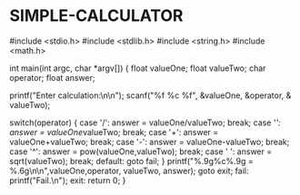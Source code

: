 # SIMPLE-CALCULATOR
#include <stdio.h>
#include <stdlib.h>
#include <string.h>
#include <math.h>


int main(int argc, char *argv[])
{
  float valueOne;
  float valueTwo;
  char operator;
  float answer;

  printf("Enter calculation:\n\n");
  scanf("%f %c %f", &valueOne, &operator, & valueTwo);

  switch(operator)
    {
    case '/': answer = valueOne/valueTwo;
      break;
    case '*': answer = valueOne*valueTwo;
      break;
    case '+': answer = valueOne+valueTwo;
      break;
    case '-': answer = valueOne-valueTwo;
      break;
    case '^': answer = pow(valueOne,valueTwo);
      break;
    case ' ': answer = sqrt(valueTwo);
      break;
    default: goto fail;
    }
  printf("%.9g%c%.9g =  %.6g\n\n",valueOne,operator, valueTwo, answer);
  goto exit;
 fail:
  printf("Fail.\n");
 exit:
  return 0;
}
